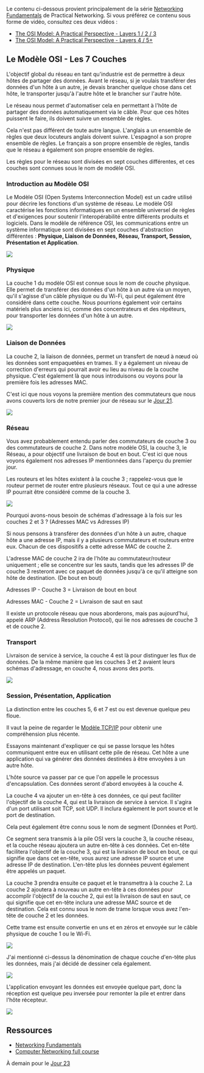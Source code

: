 Le contenu ci-dessous provient principalement de la série [Networking Fundamentals](https://www.youtube.com/playlist?list=PLIFyRwBY_4bRLmKfP1KnZA6rZbRHtxmXi) de Practical Networking. Si vous préférez ce contenu sous forme de vidéo, consultez ces deux vidéos :

* [The OSI Model: A Practical Perspective - Layers 1 / 2 / 3](https://www.youtube.com/watch?v=LkolbURrtTs&list=PLIFyRwBY_4bRLmKfP1KnZA6rZbRHtxmXi&index=3)
* [The OSI Model: A Practical Perspective - Layers 4 / 5+](https://www.youtube.com/watch?v=0aGqGKrRE0g&list=PLIFyRwBY_4bRLmKfP1KnZA6rZbRHtxmXi&index=4)

## Le Modèle OSI - Les 7 Couches

L'objectif global du réseau en tant qu'industrie est de permettre à deux hôtes de partager des données. Avant le réseau, si je voulais transférer des données d'un hôte à un autre, je devais brancher quelque chose dans cet hôte, le transporter jusqu'à l'autre hôte et le brancher sur l'autre hôte.

Le réseau nous permet d'automatiser cela en permettant à l'hôte de partager des données automatiquement via le câble. Pour que ces hôtes puissent le faire, ils doivent suivre un ensemble de règles.

Cela n'est pas différent de toute autre langue. L'anglais a un ensemble de règles que deux locuteurs anglais doivent suivre. L'espagnol a son propre ensemble de règles. Le français a son propre ensemble de règles, tandis que le réseau a également son propre ensemble de règles.

Les règles pour le réseau sont divisées en sept couches différentes, et ces couches sont connues sous le nom de modèle OSI.

### Introduction au Modèle OSI

Le Modèle OSI (Open Systems Interconnection Model) est un cadre utilisé pour décrire les fonctions d'un système de réseau. Le modèle OSI caractérise les fonctions informatiques en un ensemble universel de règles et d'exigences pour soutenir l'interopérabilité entre différents produits et logiciels. Dans le modèle de référence OSI, les communications entre un système informatique sont divisées en sept couches d'abstraction différentes : **Physique, Liaison de Données, Réseau, Transport, Session, Présentation et Application**.

![](Images/Day22_Networking1.png)

### Physique

La couche 1 du modèle OSI est connue sous le nom de couche physique. Elle permet de transférer des données d'un hôte à un autre via un moyen, qu'il s'agisse d'un câble physique ou du Wi-Fi, qui peut également être considéré dans cette couche. Nous pourrions également voir certains matériels plus anciens ici, comme des concentrateurs et des répéteurs, pour transporter les données d'un hôte à un autre.

![](Images/Day22_Networking2.png)

### Liaison de Données

La couche 2, la liaison de données, permet un transfert de nœud à nœud où les données sont empaquetées en trames. Il y a également un niveau de correction d'erreurs qui pourrait avoir eu lieu au niveau de la couche physique. C'est également là que nous introduisons ou voyons pour la première fois les adresses MAC.

C'est ici que nous voyons la première mention des commutateurs que nous avons couverts lors de notre premier jour de réseau sur le [Jour 21](day21.md).

![](Images/Day22_Networking3.png)

### Réseau

Vous avez probablement entendu parler des commutateurs de couche 3 ou des commutateurs de couche 2. Dans notre modèle OSI, la couche 3, le Réseau, a pour objectif une livraison de bout en bout. C'est ici que nous voyons également nos adresses IP mentionnées dans l'aperçu du premier jour.

Les routeurs et les hôtes existent à la couche 3 ; rappelez-vous que le routeur permet de router entre plusieurs réseaux. Tout ce qui a une adresse IP pourrait être considéré comme de la couche 3.

![](Images/Day22_Networking4.png)

Pourquoi avons-nous besoin de schémas d'adressage à la fois sur les couches 2 et 3 ? (Adresses MAC vs Adresses IP)

Si nous pensons à transférer des données d'un hôte à un autre, chaque hôte a une adresse IP, mais il y a plusieurs commutateurs et routeurs entre eux. Chacun de ces dispositifs a cette adresse MAC de couche 2.

L'adresse MAC de couche 2 ira de l'hôte au commutateur/routeur uniquement ; elle se concentre sur les sauts, tandis que les adresses IP de couche 3 resteront avec ce paquet de données jusqu'à ce qu'il atteigne son hôte de destination. (De bout en bout)

Adresses IP - Couche 3 = Livraison de bout en bout

Adresses MAC - Couche 2 = Livraison de saut en saut

Il existe un protocole réseau que nous aborderons, mais pas aujourd'hui, appelé ARP (Address Resolution Protocol), qui lie nos adresses de couche 3 et de couche 2.

### Transport

Livraison de service à service, la couche 4 est là pour distinguer les flux de données. De la même manière que les couches 3 et 2 avaient leurs schémas d'adressage, en couche 4, nous avons des ports.

![](Images/Day22_Networking5.png)

### Session, Présentation, Application

La distinction entre les couches 5, 6 et 7 est ou est devenue quelque peu floue.

Il vaut la peine de regarder le [Modèle TCP/IP](https://www.geeksforgeeks.org/tcp-ip-model/) pour obtenir une compréhension plus récente.

Essayons maintenant d'expliquer ce qui se passe lorsque les hôtes communiquent entre eux en utilisant cette pile de réseau. Cet hôte a une application qui va générer des données destinées à être envoyées à un autre hôte.

L'hôte source va passer par ce que l'on appelle le processus d'encapsulation. Ces données seront d'abord envoyées à la couche 4.

La couche 4 va ajouter un en-tête à ces données, ce qui peut faciliter l'objectif de la couche 4, qui est la livraison de service à service. Il s'agira d'un port utilisant soit TCP, soit UDP. Il inclura également le port source et le port de destination.

Cela peut également être connu sous le nom de segment (Données et Port).

Ce segment sera transmis à la pile OSI vers la couche 3, la couche réseau, et la couche réseau ajoutera un autre en-tête à ces données.
Cet en-tête facilitera l'objectif de la couche 3, qui est la livraison de bout en bout, ce qui signifie que dans cet en-tête, vous aurez une adresse IP source et une adresse IP de destination. L'en-tête plus les données peuvent également être appelés un paquet.

La couche 3 prendra ensuite ce paquet et le transmettra à la couche 2. La couche 2 ajoutera à nouveau un autre en-tête à ces données pour accomplir l'objectif de la couche 2, qui est la livraison de saut en saut, ce qui signifie que cet en-tête inclura une adresse MAC source et de destination.
Cela est connu sous le nom de trame lorsque vous avez l'en-tête de couche 2 et les données.

Cette trame est ensuite convertie en uns et en zéros et envoyée sur le câble physique de couche 1 ou le Wi-Fi.

![](Images/Day22_Networking6.png)

J'ai mentionné ci-dessus la dénomination de chaque couche d'en-tête plus les données, mais j'ai décidé de dessiner cela également.

![](Images/Day22_Networking7.png)

L'application envoyant les données est envoyée quelque part, donc la réception est quelque peu inversée pour remonter la pile et entrer dans l'hôte récepteur.

![](Images/Day22_Networking8.png)

## Ressources

* [Networking Fundamentals](https://www.youtube.com/playlist?list=PLIFyRwBY_4bRLmKfP1KnZA6rZbRHtxmXi)
* [Computer Networking full course](https://www.youtube.com/watch?v=IPvYjXCsTg8)

À demain pour le [Jour 23](day23.md)